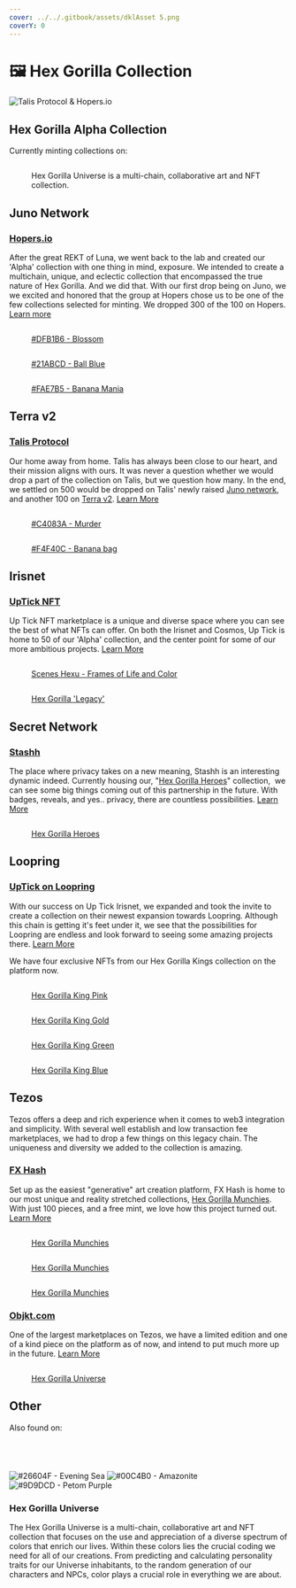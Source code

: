 ```yaml
---
cover: ../../.gitbook/assets/dklAsset 5.png
coverY: 0
---
```


# 🖼 Hex Gorilla Collection

![Talis Protocol & Hopers.io](<../../.gitbook/assets/mrAsset 2@2x.png>)

## Hex Gorilla Alpha Collection

Currently minting collections on:

<figure><img src="../../.gitbook/assets/dklAsset 27.png" alt=""><figcaption><p>Hex Gorilla Universe is a multi-chain, collaborative art and NFT collection.</p></figcaption></figure>

## Juno Network <img src="../../.gitbook/assets/dklAsset 6 (1).png" alt="" data-size="line">

### [Hopers.io](https://gorilla.tiny.us/hopersmarket) <img src="../../.gitbook/assets/dklAsset 12.png" alt="" data-size="line">

After the great REKT of Luna, we went back to the lab and created our 'Alpha' collection with one thing in mind, exposure. We intended to create a multichain, unique, and eclectic collection that encompassed the true nature of Hex Gorilla. And we did that. With our first drop being on Juno, we we excited and honored that the group at Hopers chose us to be one of the few collections selected for minting. We dropped 300 of the 100 on Hopers.  [Learn more](https://hopers.io/collections/marketplace?id=gorilla)

<div>

<figure><img src="../../.gitbook/assets/HexGorilla.161.png" alt=""><figcaption><p><a href="https://hopers.io/nft/detail?token_id=HexGorilla.161">#DFB1B6 - Blossom</a></p></figcaption></figure>

 

<figure><img src="../../.gitbook/assets/HexGorilla.139.png" alt=""><figcaption><p><a href="https://hopers.io/nft/detail?token_id=HexGorilla.139">#21ABCD - Ball Blue</a></p></figcaption></figure>

 

<figure><img src="../../.gitbook/assets/HexGorilla.140.png" alt=""><figcaption><p><a href="https://hopers.io/nft/detail?token_id=HexGorilla.140">#FAE7B5 - Banana Mania</a></p></figcaption></figure>

</div>

## Terra v2 <img src="../../.gitbook/assets/dklAsset 7.png" alt="" data-size="line"><img src="../../.gitbook/assets/dklAsset 6.png" alt="" data-size="line">

### [Talis Protocol](https://gorilla.tiny.us/AlphaTerra)<img src="../../.gitbook/assets/dklAsset 13.png" alt="" data-size="line">

Our home away from home. Talis has always been close to our heart, and their mission aligns with ours. It was never a question whether we would drop a part of the collection on Talis, but we question how many. In the end, we settled on 500 would be dropped on Talis' newly raised [Juno network](https://talis.art/collection/62eb08907df4132b48498b47), and another 100 on [Terra v2](https://talis.art/collection/631d21281ff0ae398a3344e4). [Learn More](https://talis.art/user/62491ad56764046a3e422fa4)

<div>

<figure><img src="../../.gitbook/assets/Murder.png" alt=""><figcaption><p><a href="https://talis.art/token/63351fd6dda6d1d19bdd38b6">#C4083A - Murder</a></p></figcaption></figure>

 

<figure><img src="../../.gitbook/assets/Banana-Bag.png" alt=""><figcaption><p><a href="https://talis.art/token/63364fbe248087c51c95020d">#F4F40C - Banana bag</a></p></figcaption></figure>

</div>

## Irisnet <img src="../../.gitbook/assets/dklAsset 8.png" alt="" data-size="line">

### [UpTick NFT](https://gorilla.tiny.us/UpTickNFT) <img src="../../.gitbook/assets/dklAsset 14.png" alt="" data-size="line">

Up Tick NFT marketplace is a unique and diverse space where you can see the best of what NFTs can offer. On both the Irisnet and Cosmos, Up Tick is home to 50 of our 'Alpha' collection, and the center point for some of our more ambitious projects. [Learn More](https://web.upticknft.com/#/otherpage?did=iaa13ne2ssyt4pzpq0qvmddzsxtnh5duu6vj6x3gg6)



<div>

<figure><img src="../../.gitbook/assets/d5scenes.png" alt=""><figcaption><p><a href="https://www.upticknft.com/collection/scenes">Scenes Hexu - Frames of Life and Color</a></p></figcaption></figure>

 

<figure><img src="../../.gitbook/assets/d5legacy@2x.png" alt=""><figcaption><p><a href="https://www.upticknft.com/collection/hexgorillalegacy">Hex Gorilla 'Legacy'</a></p></figcaption></figure>

</div>

## Secret Network <img src="../../.gitbook/assets/dklAsset 10.png" alt="" data-size="line">

### [Stashh](https://gorilla.tiny.us/stashh) <img src="../../.gitbook/assets/dklAsset 15.png" alt="" data-size="line">

The place where privacy takes on a new meaning, Stashh is an interesting dynamic indeed. Currently housing our, "[Hex Gorilla Heroes](https://stashh.io/collection/hex-gorilla-heros)" collection, <img src="../../.gitbook/assets/d5heroes@2x.png" alt="" data-size="line"> we can see some big things coming out of this partnership in the future. With badges, reveals, and yes.. privacy, there are countless possibilities. [Learn More](https://stashh.io/collection/hex-gorilla-heros)

<figure><img src="../../.gitbook/assets/heros.png" alt=""><figcaption><p><a href="https://stashh.io/collection/hex-gorilla-heros">Hex Gorilla Heroes</a></p></figcaption></figure>

## Loopring <img src="../../.gitbook/assets/dklAsset 11.png" alt="" data-size="line">

### [UpTick on Loopring](https://gorilla.tiny.us/loopring) <img src="../../.gitbook/assets/dklAsset 16.png" alt="" data-size="line">

With our success on Up Tick Irisnet, we expanded and took the invite to create a collection on their newest expansion towards Loopring. Although this chain is getting it's feet under it, we see that the possibilities for Loopring are endless and look forward to seeing some amazing projects there. [Learn More](https://loopring.upticknft.com/otherpage?did=0xf0609a90149ab5982e3070bd553fc88684dea820)

We have four exclusive NFTs from our Hex Gorilla Kings collection on the platform now.

<div>

<figure><img src="../../.gitbook/assets/4-profile4.png" alt=""><figcaption><p><a href="https://loopring.upticknft.com/carddetail?from=my&#x26;tokenAddress=0xe5dc592eb3814d566cf6430fe5cb2d284cc0709a&#x26;nftId=0xb80c8fb60649bf4ef8909f423eddc5856c8e2ed90c1291d221b084a4c9d2f042&#x26;assetId=1283065&#x26;owner=0xb80c8fb60649bf4ef8909f423eddc5856c8e2ed90c1291d221b084a4c9d2f042">Hex Gorilla King Pink</a></p></figcaption></figure>

 

<figure><img src="../../.gitbook/assets/4-profile.png" alt=""><figcaption><p><a href="https://loopring.upticknft.com/carddetail?from=my&#x26;tokenAddress=0xE5dc592EB3814D566cf6430fE5cB2d284cc0709a&#x26;nftId=0x6e17f2a0265ce5ebbcfb62720aa987711f8a55f39e87b796bafc2b5ab70e79b7&#x26;assetId=1276138&#x26;owner=0x6e17f2a0265ce5ebbcfb62720aa987711f8a55f39e87b796bafc2b5ab70e79b7">Hex Gorilla King Gold</a></p></figcaption></figure>

 

<figure><img src="../../.gitbook/assets/4-profile 1.png" alt=""><figcaption><p><a href="https://loopring.upticknft.com/carddetail?from=my&#x26;tokenAddress=0xE5dc592EB3814D566cf6430fE5cB2d284cc0709a&#x26;nftId=0x799d44fdfb2e8996c5933259cbec823d004d6fbf2653cbc1bc3750cd389d0bc0&#x26;assetId=1276318&#x26;owner=0x799d44fdfb2e8996c5933259cbec823d004d6fbf2653cbc1bc3750cd389d0bc0">Hex Gorilla King Green</a></p></figcaption></figure>

 

<figure><img src="../../.gitbook/assets/4-profile 2.png" alt=""><figcaption><p><a href="https://loopring.upticknft.com/carddetail?from=my&#x26;tokenAddress=0xE5dc592EB3814D566cf6430fE5cB2d284cc0709a&#x26;nftId=0x7db2badb076bea1fddfb4b5ded765678178bab48ea644b16c7f5ce63d900f4ee&#x26;assetId=1276139&#x26;owner=0x7db2badb076bea1fddfb4b5ded765678178bab48ea644b16c7f5ce63d900f4ee">Hex Gorilla King Blue</a></p></figcaption></figure>

</div>

## Tezos <img src="../../.gitbook/assets/dklAsset 19.png" alt="" data-size="line">&#x20;

Tezos offers a deep and rich experience when it comes to web3 integration and simplicity. With several well establish and low transaction fee marketplaces, we had to drop a few things on this legacy chain. The uniqueness and diversity we added to the collection is amazing.&#x20;

### [FX Hash](https://gorilla.tiny.us/Hex-Munchies) <img src="../../.gitbook/assets/dklAsset 18.png" alt="" data-size="line">

Set up as the easiest "generative" art creation platform, FX Hash is home to our most unique and reality stretched collections, [Hex Gorilla Munchies](https://www.fxhash.xyz/generative/18825). With just 100 pieces, and a free mint, we love how this project turned out. [Learn More](https://www.fxhash.xyz/generative/18825)

<div>

<figure><img src="../../.gitbook/assets/download.png" alt=""><figcaption><p><a href="https://www.fxhash.xyz/gentk/1131125">Hex Gorilla Munchies</a></p></figcaption></figure>

 

<figure><img src="../../.gitbook/assets/download (1).png" alt=""><figcaption><p><a href="https://www.fxhash.xyz/gentk/1131147">Hex Gorilla Munchies</a></p></figcaption></figure>

 

<figure><img src="../../.gitbook/assets/download (2).png" alt=""><figcaption><p><a href="https://www.fxhash.xyz/gentk/1152658">Hex Gorilla Munchies</a></p></figcaption></figure>

</div>

### [Objkt.com](https://gorilla.tiny.us/Objekt) <img src="../../.gitbook/assets/dklAsset 20.png" alt="" data-size="line">

One of the largest marketplaces on Tezos, we have a limited edition and one of a kind piece on the platform as of now, and intend to put much more up in the future. [Learn More](https://objkt.com/asset/hicetnunc/774554)

<figure><img src="../../.gitbook/assets/artifact.png" alt=""><figcaption><p><a href="https://objkt.com/asset/hicetnunc/774554">Hex Gorilla Universe</a></p></figcaption></figure>

## Other

Also found on:

<div>

<figure><img src="../../.gitbook/assets/dklAsset 21.png" alt=""><figcaption></figcaption></figure>

 

<figure><img src="../../.gitbook/assets/dklAsset 22.png" alt=""><figcaption></figcaption></figure>

 

<figure><img src="../../.gitbook/assets/dklAsset 23.png" alt=""><figcaption></figcaption></figure>

 

<figure><img src="../../.gitbook/assets/dklAsset 24.png" alt=""><figcaption></figcaption></figure>

</div>

![#26604F - Evening Sea](../../.gitbook/assets/epic618.png) ![#00C4B0 - Amazonite](../../.gitbook/assets/epic604.png) ![#9D9DCD - Petom Purple](../../.gitbook/assets/689.png)

### Hex Gorilla Universe

The Hex Gorilla Universe is a multi-chain, collaborative art and NFT collection that focuses on the use and appreciation of a diverse spectrum of colors that enrich our lives. Within these colors lies the crucial coding we need for all of our creations. From predicting and calculating personality traits for our Universe inhabitants, to the random generation of our characters and NPCs, color plays a crucial role in everything we are about.
